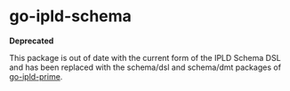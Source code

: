 # go-ipld-schema

**Deprecated**

This package is out of date with the current form of the IPLD Schema DSL and has been replaced with the schema/dsl and schema/dmt packages of [go-ipld-prime](https://pkg.go.dev/github.com/ipld/go-ipld-prime).
